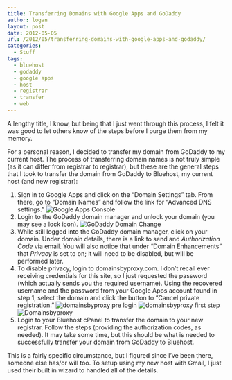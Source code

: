 ```yaml
---
title: Transferring Domains with Google Apps and GoDaddy
author: logan
layout: post
date: 2012-05-05
url: /2012/05/transferring-domains-with-google-apps-and-godaddy/
categories:
  - Stuff
tags:
  - bluehost
  - godaddy
  - google apps
  - host
  - registrar
  - transfer
  - web
---
```

A lengthy title, I know, but being that I just went through this process, I felt it was good to let others know of the steps before I purge them from my memory.

For a personal reason, I decided to transfer my domain from GoDaddy to my current host. The process of transferring domain names is not truly simple (as it can differ from registrar to registrar), but these are the general steps that I took to transfer the domain from GoDaddy to Bluehost, my current host (and new registrar):

1. Sign in to Google Apps and click on the &#8220;Domain Settings&#8221; tab. From there, go to &#8220;Domain Names&#8221; and follow the link for &#8220;Advanced DNS settings.&#8221;
![Google Apps Console](/img/2012/05/Screen-shot-2012-01-26-at-7.06.34-PM.png)
2. Login to the GoDaddy domain manager and unlock your domain (you may see a lock icon).
![GoDaddy Domain Change](/img/2012/05/Screen-shot-2012-01-26-at-7.05.48-PM.png)
3. While still logged into the GoDaddy domain manager, click on your domain. Under domain details, there is a link to send and _Authorization Code_ via email. You will also notice that under &#8220;Domain Enhancements&#8221; that _Privacy_ is set to on; it will need to be disabled, but will be performed later.
4. To disable privacy, login to domainsbyproxy.com. I don&#8217;t recall ever receiving credentials for this site, so I just requested the password (which actually sends you the required username). Using the recovered username and the password from your Google Apps account found in step 1, select the domain and click the button to &#8220;Cancel private registration.&#8221;
![domainsbyproxy pre login](/img/2012/05/Screen-shot-2012-01-26-at-6.52.40-PM.png)
![domainsbyproxy first step](/img/2012/05/Screen-shot-2012-01-26-at-6.55.06-PM.png)
![Domainsbyproxy](/img/2012/05/Screen-shot-2012-01-26-at-6.55.56-PM.png)
5. Login to your Bluehost cPanel to transfer the domain to your new registrar. Follow the steps (providing the authorization codes, as needed). It may take some time, but this should be what is needed to successfully transfer your domain from GoDaddy to Bluehost.

This is a fairly specific circumstance, but I figured since I&#8217;ve been there, someone else has/or will too. To setup using my new host with Gmail, I just used their built in wizard to handled all of the details.

